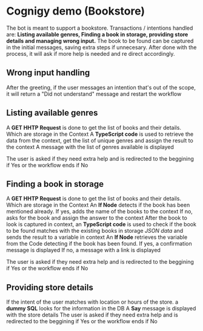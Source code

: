 # Cognigy demo (Bookstore)
The bot is meant to support a bookstore. 
Transactions / intentions handled are: **Listing available genres, Finding a book in storage, providing store details and managing wrong input.**
The book to be found can be captured in the initial messages, saving extra steps if unnecesary. 
After done with the process, it will ask if more help is needed and re direct accordingly.

## Wrong input handling
After the greeting, if the user messages an intention that's out of the scope, it will return a "Did not understand" message and restart the workflow

## Listing available genres
A **GET HHTP Request** is done to get the list of books and their details. Which are storage in the Context
A **TypeScript code** is used to retrieve the data from the context, get the list of unique genres and assign the result to the context
A message with the list of genres available is displayed

The user is asked if they need extra help and is redirected to the beggining if Yes or the workflow ends if No

## Finding a book in storage
A **GET HHTP Request** is done to get the list of books and their details. Which are storage in the Context
An **If Node** detects if the book has been mentioned already.
  If yes, adds the name of the books to the context
  If no, asks for the book and assign the answer to the context
After the book to look is captured in context, an **TypeScript code** is used to check if the book to be found matches with the existing books in storage *JSON data* and sends the result to a variable in context
An **If Node** retrieves the variable from the Code detecting if the book has been found.
  If yes, a confirmation message is displayed
  If no, a message with a link is displayed

The user is asked if they need extra help and is redirected to the beggining if Yes or the workflow ends if No

## Providing store details
If the intent of the user matches with location or hours of the store.
a **dummy SQL** looks for the information in the DB
A **Say** message is displayed with the store details
The user is asked if they need extra help and is redirected to the beggining if Yes or the workflow ends if No
